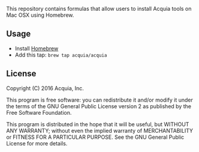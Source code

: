 This repository contains formulas that allow users to install Acquia tools on Mac OSX using Homebrew.

## Usage

* Install [Homebrew](http://brew.sh/)
* Add this tap: `brew tap acquia/acquia`

## License

Copyright (C) 2016 Acquia, Inc.

This program is free software: you can redistribute it and/or modify it under the terms of the GNU General Public License version 2 as published by the Free Software Foundation.

This program is distributed in the hope that it will be useful, but WITHOUT ANY WARRANTY; without even the implied warranty of MERCHANTABILITY or FITNESS FOR A PARTICULAR PURPOSE. See the GNU General Public License for more details.
